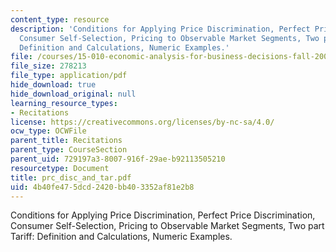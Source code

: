 ```yaml
---
content_type: resource
description: 'Conditions for Applying Price Discrimination, Perfect Price Discrimination,
  Consumer Self-Selection, Pricing to Observable Market Segments, Two part Tariff:
  Definition and Calculations, Numeric Examples.'
file: /courses/15-010-economic-analysis-for-business-decisions-fall-2004/4b40fe475dcd2420bb403352af81e2b8_prc_disc_and_tar.pdf
file_size: 278213
file_type: application/pdf
hide_download: true
hide_download_original: null
learning_resource_types:
- Recitations
license: https://creativecommons.org/licenses/by-nc-sa/4.0/
ocw_type: OCWFile
parent_title: Recitations
parent_type: CourseSection
parent_uid: 729197a3-8007-916f-29ae-b92113505210
resourcetype: Document
title: prc_disc_and_tar.pdf
uid: 4b40fe47-5dcd-2420-bb40-3352af81e2b8
---
```

Conditions for Applying Price Discrimination, Perfect Price Discrimination, Consumer Self-Selection, Pricing to Observable Market Segments, Two part Tariff: Definition and Calculations, Numeric Examples.